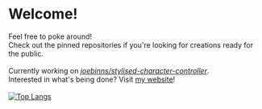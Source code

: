 # Welcome!
Feel free to poke around!<br/>
Check out the pinned repositories if you're looking for creations ready for the public.<br/>
<br/>
Currently working on [*joebinns/stylised-character-controller*](https://github.com/joebinns/stylised-character-controller).<br/>
Interested in what's being done? Visit [my website](https://joebinns.com/)!<br/>
<br/>
[![Top Langs](https://github-readme-stats.vercel.app/api/top-langs/?username=joebinns&langs_count=10&layout=compact)](https://github.com/anuraghazra/github-readme-stats)<br/>
<br/>
<!--START_SECTION:activity-->
<!--END_SECTION:activity-->
